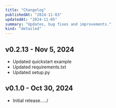 ```yaml
---
title: "Changelog"
publishedAt: "2024-11-03"
updatedAt: "2024-11-05"
summary: "Updates, bug fixes and improvements."
kind: "detailed"
---
```


## v0.2.13 - Nov 5, 2024

- Updated quickstart example
- Updated requirements.txt
- Updated setup.py

## v0.1.0 - Oct 30, 2024

- Initial release...../
